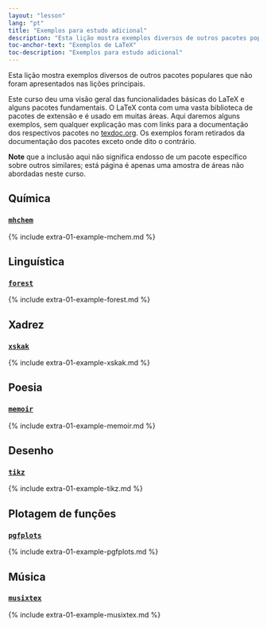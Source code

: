 ```yaml
---
layout: "lesson"
lang: "pt"
title: "Exemplos para estudo adicional"
description: "Esta lição mostra exemplos diversos de outros pacotes populares que não foram apresentados nas lições principais."
toc-anchor-text: "Exemplos de LaTeX"
toc-description: "Exemplos para estudo adicional"
---
```


<span
  class="summary">Esta lição mostra exemplos diversos de outros pacotes
  populares que não foram apresentados nas lições principais.</span>

Este curso deu uma visão geral das funcionalidades básicas do LaTeX e alguns
pacotes fundamentais.  O LaTeX conta com uma vasta biblioteca de pacotes de
extensão e é usado em muitas áreas.  Aqui daremos alguns exemplos, sem qualquer
explicação mas com links para a documentação dos respectivos pacotes no
[texdoc.org](https://texdoc.org).
Os exemplos foram retirados da documentação dos pacotes exceto onde dito o
contrário.

**Note** que a inclusão aqui não significa endosso de um pacote específico sobre
  outros similares;  está página é apenas uma amostra de áreas não abordadas
  neste curso.

## Química

### [`mhchem`](https://texdoc.org/pkg/mhchem)

{% include extra-01-example-mchem.md %}

## Linguística
### [`forest`](https://texdoc.org/pkg/forest)

{% include extra-01-example-forest.md %}

## Xadrez

<!-- not 2017 -->
### [`xskak`](https://texdoc.org/pkg/xskak)

{% include extra-01-example-xskak.md %}


## Poesia

### [`memoir`](https://texdoc.org/pkg/memoir)


{% include extra-01-example-memoir.md %}

## Desenho
<!-- not 2017 -->
### [`tikz`](https://texdoc.org/pkg/tikz)



{% include extra-01-example-tikz.md %}


## Plotagem de funções
### [`pgfplots`](https://texdoc.org/pkg/pgfplots)



{% include extra-01-example-pgfplots.md %}


## Música


### [`musixtex`](https://texdoc.org/pkg/musixtex)



{% include extra-01-example-musixtex.md %}
